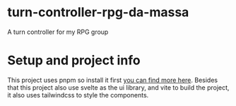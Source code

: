 # turn-controller-rpg-da-massa
A turn controller for my RPG group


# Setup and project info
This project uses pnpm so install it first [you can find more here](https://pnpm.io/installation). Besides that this project also use svelte as the ui library, and vite to build the project, it also uses tailwindcss to style the components.

